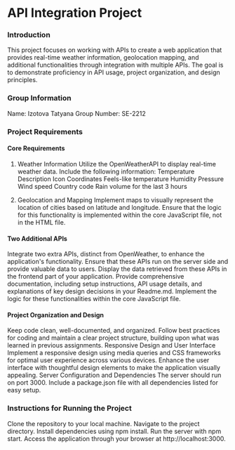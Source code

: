 # API Integration Project

### Introduction
This project focuses on working with APIs to create a web application that provides real-time weather information, geolocation mapping, and additional functionalities through integration with multiple APIs. The goal is to demonstrate proficiency in API usage, project organization, and design principles.

### Group Information
Name: Izotova Tatyana
Group Number: SE-2212

### Project Requirements
#### Core Requirements
1. Weather Information
Utilize the OpenWeatherAPI to display real-time weather data.
Include the following information:
Temperature
Description
Icon
Coordinates
Feels-like temperature
Humidity
Pressure
Wind speed
Country code
Rain volume for the last 3 hours

3. Geolocation and Mapping
Implement maps to visually represent the location of cities based on latitude and longitude.
Ensure that the logic for this functionality is implemented within the core JavaScript file, not in the HTML file.

#### Two Additional APIs
Integrate two extra APIs, distinct from OpenWeather, to enhance the application's functionality.
Ensure that these APIs run on the server side and provide valuable data to users.
Display the data retrieved from these APIs in the frontend part of your application.
Provide comprehensive documentation, including setup instructions, API usage details, and explanations of key design decisions in your Readme.md.
Implement the logic for these functionalities within the core JavaScript file.

#### Project Organization and Design
Keep code clean, well-documented, and organized.
Follow best practices for coding and maintain a clear project structure, building upon what was learned in previous assignments.
Responsive Design and User Interface
Implement a responsive design using media queries and CSS frameworks for optimal user experience across various devices.
Enhance the user interface with thoughtful design elements to make the application visually appealing.
Server Configuration and Dependencies
The server should run on port 3000.
Include a package.json file with all dependencies listed for easy setup.

### Instructions for Running the Project
Clone the repository to your local machine.
Navigate to the project directory.
Install dependencies using npm install.
Run the server with npm start.
Access the application through your browser at http://localhost:3000.
